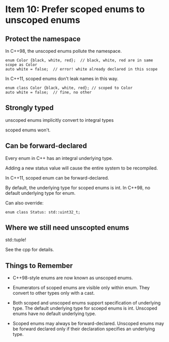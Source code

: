 # Item 10: Prefer scoped enums to unscoped enums

## Protect the namespace 

In C++98, the unscoped enums pollute the namespace.

    enum Color {black, white, red};  // black, white, red are in same scope as Color
    auto white = false;  // error! white already declared in this scope

In C++11, scoped enums don't leak names in this way.

    enum class Color {black, white, red}; // scoped to Color
    auto white = false;  // fine, no other

## Strongly typed

unscoped enums implicitly convert to integral types

scoped enums won't.

## Can be forward-declared

Every enum in C++ has an integral underlying type.

Adding a new status value will cause the entire system to be recompiled.

In C++11, scoped enum can be forward-declared. 

By default, the underlying type for scoped enums is int.
In C++98, no default underlying type for enum.

Can also override:
    
    enum class Status: std::uint32_t;

## Where we still need unscopted enums

std::tuple!

See the cpp for details.

## Things to Remember

* C++98-style enums are now known as unscoped enums.

* Enumerators of scoped enums are visible only within enum.
They convert to other types only with a cast.

* Both scoped and unscoped enums support specification of underlying type.
The default underlying type for scoepd enums is int. Unscoped enums have 
no default underlying type.

* Scoped enums may always be forward-declared. 
Unscoped enums may be forward declared only if their declaration specifies
an underlying type.
